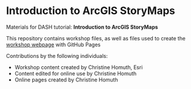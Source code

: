 # Introduction to ArcGIS StoryMaps
Materials for DASH tutorial: **Introduction to ArcGIS StoryMaps**  

This repository contains workshop files, as well as files used to create the [workshop webpage](https://scds.github.io/intro-storymaps/) with GitHub Pages   


Contributions by the following individuals: 
- Workshop content created by Christine Homuth, Esri 
- Content edited for online use by Christine Homuth
- Online pages created by Christine Homuth
